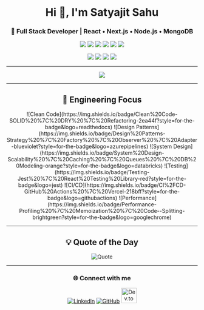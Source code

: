<!-- Header -->
<h1 align="center">Hi 👋, I'm Satyajit Sahu</h1>
<h3 align="center">🚀 Full Stack Developer | React • Next.js • Node.js • MongoDB</h3>

<!-- Core Stack -->
<p align="center">
  <img src="https://img.shields.io/badge/Frontend-React-blue?logo=react" />
  <img src="https://img.shields.io/badge/Framework-Next.js-black?logo=next.js" />
  <img src="https://img.shields.io/badge/Backend-Node.js-green?logo=node.js" />
  <img src="https://img.shields.io/badge/Database-MongoDB-darkgreen?logo=mongodb" />
  <img src="https://img.shields.io/badge/Database-SQL-blue?logo=postgresql" />
  <img src="https://img.shields.io/badge/Styling-TailwindCSS-38B2AC?logo=tailwindcss" />
</p>

<!-- Also worked with -->
<p align="center">
  <img src="https://img.shields.io/badge/Also-Angular-DD0031?logo=angular&logoColor=white" />
  <img src="https://img.shields.io/badge/Also-TypeScript-3178C6?logo=typescript&logoColor=white" />
  <img src="https://img.shields.io/badge/Also-PostgreSQL-4169E1?logo=postgresql&logoColor=white" />
  <img src="https://img.shields.io/badge/Also-Docker-2496ED?logo=docker&logoColor=white" />
</p>

---

<!-- Stats (add count_private/include_all_commits; replace domain if self-hosted) 
<p align="center">
  <img src="https://github-readme-stats.vercel.app/api?username=Satya90jit&show_icons=true&theme=radical&count_private=true&include_all_commits=true" height="180"/>
  <img src="https://github-readme-stats.vercel.app/api/top-langs/?username=Satya90jit&layout=compact&theme=radical&hide_progress=false" height="180"/>
</p>
-->

<!-- Streak -->
<p align="center">
  <img src="https://streak-stats.demolab.com?user=Satya90jit&theme=radical&hide_border=true" />
</p>

<!-- Activity Graph 
<p align="center">
  <img src="https://github-readme-activity-graph.vercel.app/graph?username=Satya90jit&theme=tokyonight" />
</p>
-->

---

<!-- Engineering Pillars -->
<h2 align="center">🧭 Engineering Focus</h2>
<div align="center">
![Clean Code](https://img.shields.io/badge/Clean%20Code-SOLID%20%7C%20DRY%20%7C%20Refactoring-2ea44f?style=for-the-badge&logo=readthedocs)  
![Design Patterns](https://img.shields.io/badge/Design%20Patterns-Strategy%20%7C%20Factory%20%7C%20Observer%20%7C%20Adapter-blueviolet?style=for-the-badge&logo=azurepipelines)  
![System Design](https://img.shields.io/badge/System%20Design-Scalability%20%7C%20Caching%20%7C%20Queues%20%7C%20DB%20Modeling-orange?style=for-the-badge&logo=databricks)  
![Testing](https://img.shields.io/badge/Testing-Jest%20%7C%20React%20Testing%20Library-red?style=for-the-badge&logo=jest)  
![CI/CD](https://img.shields.io/badge/CI%2FCD-GitHub%20Actions%20%7C%20Vercel-218bff?style=for-the-badge&logo=githubactions)  
![Performance](https://img.shields.io/badge/Performance-Profiling%20%7C%20Memoization%20%7C%20Code--Splitting-brightgreen?style=for-the-badge&logo=googlechrome)  
</div>

---

<!-- About Me 
<h2 align="center">👨‍💻 About Me</h2>

<p align="center">
✨ Curious builder who enjoys tackling <b>complex problems with clean, maintainable code</b>.<br/>
🎸 Guitar • 🏸 Badminton • 💃 Dance • 📖 Philosophy & lifelong learning<br/>
🌱 Currently sharpening <b>Node.js & MongoDB</b> and architecting better systems.<br/>
📫 Reach me: <b>satyajitsahu2002@gmail.com</b>
</p>

---
-->

<!-- Quote -->
<h2 align="center">💡 Quote of the Day</h2>
<p align="center">
  <img src="https://quotes-github-readme.vercel.app/api?type=horizontal&theme=tokyonight" alt="Quote" />
</p>

---

<!-- Trophies 
<h2 align="center">🏆 GitHub Trophies</h2>
<p align="center">
  <img src="https://github-profile-trophy.vercel.app/?username=Satya90jit&theme=tokyonight&no-frame=true&no-bg=true&margin-w=4" alt="GitHub Trophies"/>
</p>

---
-->

<!-- Connect -->
<h3 align="center">🌐 Connect with me</h3>
<p align="center">
  <a href="https://www.linkedin.com/in/satyajit-sahu-486b4b224"><img src="https://img.icons8.com/color/48/linkedin.png" alt="LinkedIn"/></a>
  <a href="https://github.com/Satya90jit"><img src="https://img.icons8.com/ios-glyphs/48/github.png" alt="GitHub"/></a>
  <a href="https://dev.to/satya90jit"><img src="https://d2fltix0v2e0sb.cloudfront.net/dev-black.png" width="40" alt="Dev.to"/></a>
</p>

<!-- Optional: Pinned project cards -->
<!--
<p align="center">
  <img src="https://github-readme-stats.vercel.app/api/pin/?username=Satya90jit&repo=<your-repo>&theme=radical" />
  <img src="https://github-readme-stats.vercel.app/api/pin/?username=Satya90jit&repo=<your-repo-2>&theme=radical" />
</p>
-->

